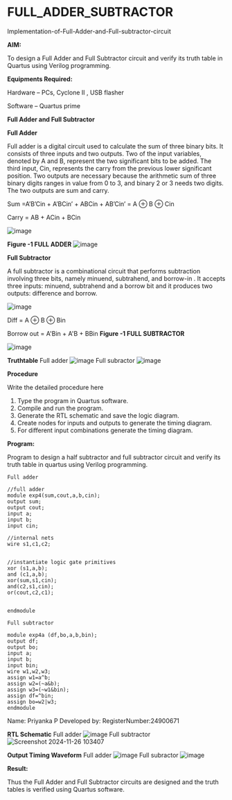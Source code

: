 # FULL_ADDER_SUBTRACTOR

Implementation-of-Full-Adder-and-Full-subtractor-circuit

**AIM:**

To design a Full Adder and Full Subtractor circuit and verify its truth table in Quartus using Verilog programming.

**Equipments Required:**

Hardware – PCs, Cyclone II , USB flasher

Software – Quartus prime

**Full Adder and Full Subtractor**

**Full Adder**

Full adder is a digital circuit used to calculate the sum of three binary bits. It consists of three inputs and two outputs. Two of the input variables, denoted by A and B, represent the two significant bits to be added. The third input, Cin, represents the carry from the previous lower significant position. Two outputs are necessary because the arithmetic sum of three binary digits ranges in value from 0 to 3, and binary 2 or 3 needs two digits. The two outputs are sum and carry.

Sum =A’B’Cin + A’BCin’ + ABCin + AB’Cin’ = A ⊕ B ⊕ Cin 

Carry = AB + ACin + BCin

![image](https://github.com/naavaneetha/FULL_ADDER_SUBTRACTOR/assets/154305477/0f30ba51-5ffb-4198-845f-18e054f675e7)

**Figure -1 FULL ADDER**
![image](https://github.com/user-attachments/assets/8ba98b07-8a67-436b-908c-1e518282521e)

**Full Subtractor**

A full subtractor is a combinational circuit that performs subtraction involving three bits, namely minuend, subtrahend, and borrow-in . It accepts three inputs: minuend, subtrahend and a borrow bit and it produces two outputs: difference and borrow.

![image](https://github.com/naavaneetha/FULL_ADDER_SUBTRACTOR/assets/154305477/02b24f51-ab51-4304-9ad6-7b81ffc1ead5)

Diff = A ⊕ B ⊕ Bin 

Borrow out = A'Bin + A'B + BBin
**Figure -1 FULL SUBTRACTOR**

![image](https://github.com/user-attachments/assets/25ce2fba-c302-4ddc-8575-901d7bf1d490)


**Truthtable**
Full adder
![image](https://github.com/user-attachments/assets/3a12627b-3348-46f2-a210-b9d420b0268e)
Full subractor
![image](https://github.com/user-attachments/assets/6484d089-fb58-485d-81a9-b316131df9a1)

**Procedure**

Write the detailed procedure here
1. Type the program in Quartus software.
2. Compile and run the program.
3. Generate the RTL schematic and save the logic diagram.
4. Create nodes for inputs and outputs to generate the timing diagram.
5. For different input combinations generate the timing diagram.

**Program:**

Program to design a half subtractor and full subtractor circuit and verify its truth table in quartus using Verilog programming. 
```
Full adder

//full adder
module exp4(sum,cout,a,b,cin);
output sum;
output cout;
input a;
input b;
input cin;

//internal nets
wire s1,c1,c2;


//instantiate logic gate primitives
xor (s1,a,b);
and (c1,a,b);
xor(sum,s1,cin);
and(c2,s1,cin);
or(cout,c2,c1);


endmodule

Full subtractor

module exp4a (df,bo,a,b,bin);
output df;
output bo;
input a;
input b;
input bin;
wire w1,w2,w3;
assign w1=a^b;
assign w2=(~a&b);
assign w3=(~w1&bin);
assign df=^bin;
assign bo=w2|w3;
endmodule
```
Name: Priyanka P
Developed by: RegisterNumber:24900671

**RTL Schematic**
Full adder
![image](https://github.com/user-attachments/assets/5b6576a2-dd11-4271-b43c-d34e6f2575eb)
Full subtractor
![Screenshot 2024-11-26 103407](https://github.com/user-attachments/assets/2a819c6a-950f-4d1d-a82d-e19d45be116e)


**Output Timing Waveform**
Full adder
![image](https://github.com/user-attachments/assets/f8128b65-7858-481f-8eeb-97cb62508301)
Full subractor
![image](https://github.com/user-attachments/assets/dce8f1c4-d9cb-4694-a80f-b8ca28a17c9d)

**Result:**

Thus the Full Adder and Full Subtractor circuits are designed and the truth tables is verified using Quartus software.



